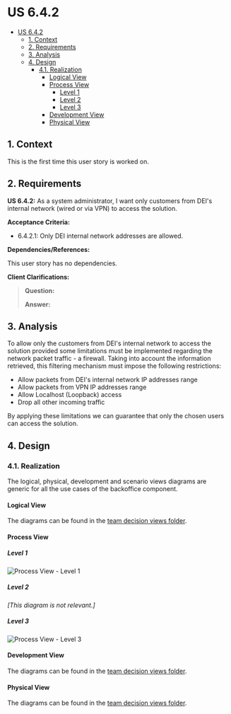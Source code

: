 # US 6.4.2

<!-- TOC -->
* [US 6.4.2](#us-642)
  * [1. Context](#1-context)
  * [2. Requirements](#2-requirements)
  * [3. Analysis](#3-analysis)
  * [4. Design](#4-design)
    * [4.1. Realization](#41-realization)
      * [Logical View](#logical-view)
      * [Process View](#process-view)
        * [Level 1](#level-1)
        * [Level 2](#level-2)
        * [Level 3](#level-3)
      * [Development View](#development-view)
      * [Physical View](#physical-view)
<!-- TOC -->


## 1. Context

This is the first time this user story is worked on.

## 2. Requirements

**US 6.4.2:** As a system administrator, I want only customers from DEI's internal network (wired or via VPN) to access the solution.

**Acceptance Criteria:**

- 6.4.2.1: Only DEI internal network addresses are allowed.

**Dependencies/References:**

This user story has no dependencies.

**Client Clarifications:**

> **Question:**
>
> **Answer:**

## 3. Analysis

To allow only the customers from DEI's internal network to access the solution provided some limitations must be implemented
regarding the network packet traffic - a firewall. Taking into account the information retrieved, this filtering mechanism
must impose the following restrictions:

- Allow packets from DEI's internal network IP addresses range
- Allow packets from VPN IP addresses range
- Allow Localhost (Loopback) access
- Drop all other incoming traffic

By applying these limitations we can guarantee that only the chosen users can access the solution.

## 4. Design

### 4.1. Realization

The logical, physical, development and scenario views diagrams are generic for all the use cases of the backoffice component.

#### Logical View

The diagrams can be found in the [team decision views folder](../../team-decisions/views/general-views.md#1-logical-view).

#### Process View

##### Level 1

![Process View - Level 1]()

##### Level 2

_[This diagram is not relevant.]_

##### Level 3

![Process View - Level 3]()


#### Development View

The diagrams can be found in the [team decision views folder](../../team-decisions/views/general-views.md#3-development-view).

#### Physical View

The diagrams can be found in the [team decision views folder](../../team-decisions/views/general-views.md#4-physical-view).
